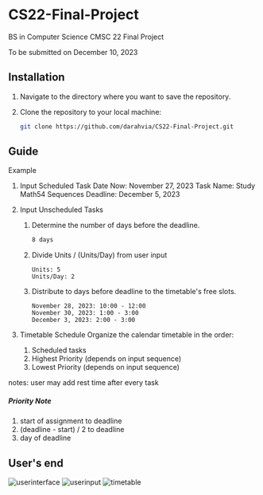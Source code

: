# CS22-Final-Project

BS in Computer Science 
CMSC 22 Final Project

To be submitted on December 10, 2023

## Installation
1. Navigate to the directory where you want to save the repository. 
2. Clone the repository to your local machine:

   ```bash
   git clone https://github.com/darahvia/CS22-Final-Project.git

## Guide
Example

1. Input Scheduled Task
Date Now: November 27, 2023
Task Name: Study Math54 Sequences
Deadline: December 5, 2023

2. Input Unscheduled Tasks

   1. Determine the number of days before the deadline.
      ```bash
      8 days
   2. Divide Units / (Units/Day) from user input
      ```
      Units: 5
      Units/Day: 2
   3. Distribute to days before deadline to the timetable's free slots.
      ```
      November 28, 2023: 10:00 - 12:00 
      November 30, 2023: 1:00 - 3:00
      December 3, 2023: 2:00 - 3:00
3. Timetable Schedule
   Organize the calendar timetable in the order:
   1. Scheduled tasks
   2. Highest Priority (depends on input sequence)
   3. Lowest Priority  (depends on input sequence)


notes:
user may add rest time after every task
##### Priority Note
1.	start of assignment to deadline
2.	(deadline - start) /  2 to deadline
3.	day of deadline


## User's end
![userinterface](images/user_interface.jpg)
![userinput](images/user_input.png)
![timetable](images/sample_timetable.png)

